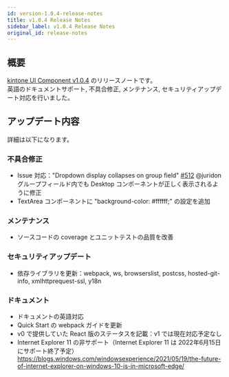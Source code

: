 ```yaml
---
id: version-1.0.4-release-notes
title: v1.0.4 Release Notes
sidebar_label: v1.0.4 Release Notes
original_id: release-notes
---
```


## 概要

[kintone UI Component v1.0.4](https://github.com/kintone-labs/kintone-ui-component/releases/tag/v1.0.4) のリリースノートです。<br>
英語のドキュメントサポート, 不具合修正, メンテナンス, セキュリティアップデート対応を行いました。

## アップデート内容

詳細は以下になります。

### 不具合修正
- Issue 対応："Dropdown display collapses on group field" [#512](https://github.com/kintone-labs/kintone-ui-component/issues/512) @juridon<br>
  グループフィールド内でも Desktop コンポーネントが正しく表示されるように修正
- TextArea コンポーネントに "background-color: #ffffff;" の設定を追加

### メンテナンス
- ソースコードの coverage とユニットテストの品質を改善

### セキュリティアップデート
- 依存ライブラリを更新：webpack, ws, browserslist, postcss, hosted-git-info, xmlhttprequest-ssl, y18n

### ドキュメント
- ドキュメントの英語対応
- Quick Start の webpack ガイドを更新
- v0 で提供していた React 版のステータスを記載：v1 では現在対応予定なし
- Internet Explorer 11 の非サポート（Internet Explorer 11 は 2022年6月15日にサポート終了予定）<br>
  https://blogs.windows.com/windowsexperience/2021/05/19/the-future-of-internet-explorer-on-windows-10-is-in-microsoft-edge/
